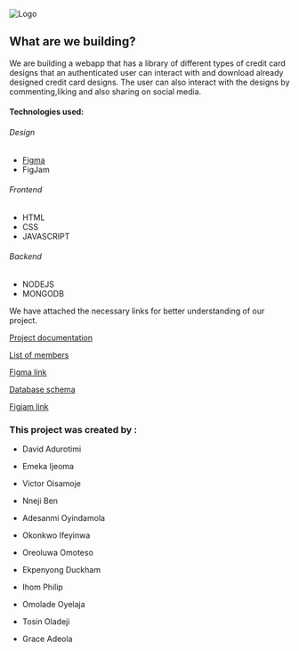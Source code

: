 

![Logo](https://user-images.githubusercontent.com/64624808/183252953-2a88be9a-10a8-4864-876c-8d839fea3480.png)


## What are we building?
We are building a webapp that has a library of different types of credit card designs that an authenticated user can interact with and download already designed credit card designs. The user can also interact with the designs by commenting,liking and also sharing on social media.

#### Technologies used:
###### Design
* [Figma](https://www.figma.com/file/vu6DUnnrYcmQk0pceFn0x4/CC-Gen?node-id=7%3A3)
* FigJam

###### Frontend
* HTML
* CSS
* JAVASCRIPT

###### Backend
* NODEJS
* MONGODB



We have attached the necessary links for better understanding of our project.

[Project documentation](https://docs.google.com/document/d/1nSPZrMSkazsjBJe5UKSdXXIiXWSh-FHYP9ACT4WdLcg/edit?usp=sharing)

[List of members](https://docs.google.com/spreadsheets/d/13-wTsqPr9UyZD96kKnywliCcZduENpLvDsflj7ooleg/edit?usp=sharing)

[Figma link](https://www.figma.com/file/vu6DUnnrYcmQk0pceFn0x4/CC-Gen?node-id=7%3A3)

[Database schema](https://github.com/zuri-training/CC-Generator-Team127/blob/Backend-Dev/README.md)

[Figjam link](https://www.figma.com/file/tXPnmUReyZ8hiuBU2IjBam/USER-RESEARCH-2-TASK-(Copy)?node-id=15%3A202)

### This project was created by :

- David Adurotimi

- Emeka Ijeoma 

- Victor Oisamoje

- Nneji Ben

- Adesanmi Oyindamola

- Okonkwo Ifeyinwa

- Oreoluwa Omoteso

- Ekpenyong Duckham

- Ihom Philip

- Omolade Oyelaja

- Tosin Oladeji

- Grace Adeola

